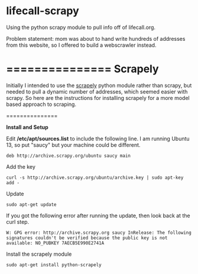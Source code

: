 lifecall-scrapy
===============

Using the python scrapy module to pull info off of lifecall.org.  

Problem statement:  mom was about to hand write hundreds of addresses from this website, so I offered to build a webscrawler instead.



===============
**Scrapely**
===============
Initially I intended to use the <a href="https://github.com/scrapy/scrapely">scrapely</a> python module rather than scrapy, but needed to pull a dynamic number of addresses, which seemed easier with scrapy.  So here are the instructions for installing scrapely for a more model based approach to scraping.

===============

**Install and Setup**

Edit <b>/etc/apt/sources.list</b> to include the following line.  I am running Ubuntu 13, so put "saucy" but your machine could be different.

    deb http://archive.scrapy.org/ubuntu saucy main

Add the key

    curl -s http://archive.scrapy.org/ubuntu/archive.key | sudo apt-key add -

Update

    sudo apt-get update

If you got the following error after running the update, then look back at the curl step.  

    W: GPG error: http://archive.scrapy.org saucy InRelease: The following signatures couldn't be verified because the public key is not available: NO_PUBKEY 7AECB5E990E2741A

Install the scrapely module

    sudo apt-get install python-scrapely

